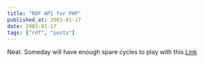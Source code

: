 ```yaml
---
title: "RDF API for PHP"
published_at: 2003-01-17
date: 2003-01-17
tags: ["rdf", "posts"]
---
```

Neat. Someday will have enough spare cycles to play with this.[Link](http://www.wiwiss.fu-berlin.de/suhl/bizer/rdfapi/)